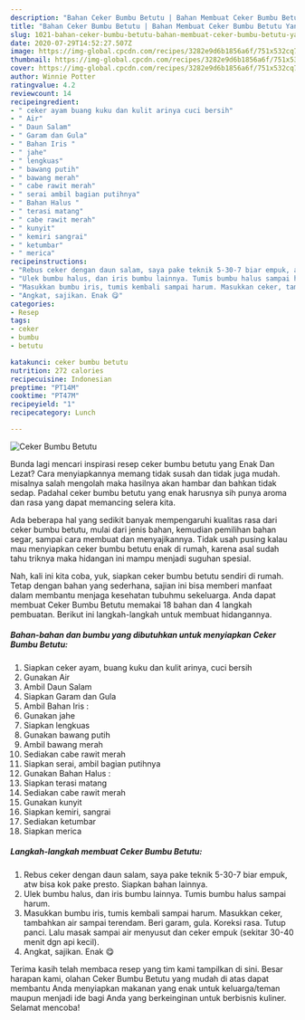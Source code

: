 ```yaml
---
description: "Bahan Ceker Bumbu Betutu | Bahan Membuat Ceker Bumbu Betutu Yang Lezat Sekali"
title: "Bahan Ceker Bumbu Betutu | Bahan Membuat Ceker Bumbu Betutu Yang Lezat Sekali"
slug: 1021-bahan-ceker-bumbu-betutu-bahan-membuat-ceker-bumbu-betutu-yang-lezat-sekali
date: 2020-07-29T14:52:27.507Z
image: https://img-global.cpcdn.com/recipes/3282e9d6b1856a6f/751x532cq70/ceker-bumbu-betutu-foto-resep-utama.jpg
thumbnail: https://img-global.cpcdn.com/recipes/3282e9d6b1856a6f/751x532cq70/ceker-bumbu-betutu-foto-resep-utama.jpg
cover: https://img-global.cpcdn.com/recipes/3282e9d6b1856a6f/751x532cq70/ceker-bumbu-betutu-foto-resep-utama.jpg
author: Winnie Potter
ratingvalue: 4.2
reviewcount: 14
recipeingredient:
- " ceker ayam buang kuku dan kulit arinya cuci bersih"
- " Air"
- " Daun Salam"
- " Garam dan Gula"
- " Bahan Iris "
- " jahe"
- " lengkuas"
- " bawang putih"
- " bawang merah"
- " cabe rawit merah"
- " serai ambil bagian putihnya"
- " Bahan Halus "
- " terasi matang"
- " cabe rawit merah"
- " kunyit"
- " kemiri sangrai"
- " ketumbar"
- " merica"
recipeinstructions:
- "Rebus ceker dengan daun salam, saya pake teknik 5-30-7 biar empuk, atw bisa kok pake presto. Siapkan bahan lainnya."
- "Ulek bumbu halus, dan iris bumbu lainnya. Tumis bumbu halus sampai harum."
- "Masukkan bumbu iris, tumis kembali sampai harum. Masukkan ceker, tambahkan air sampai terendam. Beri garam, gula. Koreksi rasa. Tutup panci. Lalu masak sampai air menyusut dan ceker empuk (sekitar 30-40 menit dgn api kecil)."
- "Angkat, sajikan. Enak 😋"
categories:
- Resep
tags:
- ceker
- bumbu
- betutu

katakunci: ceker bumbu betutu 
nutrition: 272 calories
recipecuisine: Indonesian
preptime: "PT14M"
cooktime: "PT47M"
recipeyield: "1"
recipecategory: Lunch

---
```



![Ceker Bumbu Betutu](https://img-global.cpcdn.com/recipes/3282e9d6b1856a6f/751x532cq70/ceker-bumbu-betutu-foto-resep-utama.jpg)

Bunda lagi mencari inspirasi resep ceker bumbu betutu yang Enak Dan Lezat? Cara menyiapkannya memang tidak susah dan tidak juga mudah. misalnya salah mengolah maka hasilnya akan hambar dan bahkan tidak sedap. Padahal ceker bumbu betutu yang enak harusnya sih punya aroma dan rasa yang dapat memancing selera kita.

Ada beberapa hal yang sedikit banyak mempengaruhi kualitas rasa dari ceker bumbu betutu, mulai dari jenis bahan, kemudian pemilihan bahan segar, sampai cara membuat dan menyajikannya. Tidak usah pusing kalau mau menyiapkan ceker bumbu betutu enak di rumah, karena asal sudah tahu triknya maka hidangan ini mampu menjadi suguhan spesial.




Nah, kali ini kita coba, yuk, siapkan ceker bumbu betutu sendiri di rumah. Tetap dengan bahan yang sederhana, sajian ini bisa memberi manfaat dalam membantu menjaga kesehatan tubuhmu sekeluarga. Anda dapat membuat Ceker Bumbu Betutu memakai 18 bahan dan 4 langkah pembuatan. Berikut ini langkah-langkah untuk membuat hidangannya.

<!--inarticleads1-->

##### Bahan-bahan dan bumbu yang dibutuhkan untuk menyiapkan Ceker Bumbu Betutu:

1. Siapkan  ceker ayam, buang kuku dan kulit arinya, cuci bersih
1. Gunakan  Air
1. Ambil  Daun Salam
1. Siapkan  Garam dan Gula
1. Ambil  Bahan Iris :
1. Gunakan  jahe
1. Siapkan  lengkuas
1. Gunakan  bawang putih
1. Ambil  bawang merah
1. Sediakan  cabe rawit merah
1. Siapkan  serai, ambil bagian putihnya
1. Gunakan  Bahan Halus :
1. Siapkan  terasi matang
1. Sediakan  cabe rawit merah
1. Gunakan  kunyit
1. Siapkan  kemiri, sangrai
1. Sediakan  ketumbar
1. Siapkan  merica




<!--inarticleads2-->

##### Langkah-langkah membuat Ceker Bumbu Betutu:

1. Rebus ceker dengan daun salam, saya pake teknik 5-30-7 biar empuk, atw bisa kok pake presto. Siapkan bahan lainnya.
1. Ulek bumbu halus, dan iris bumbu lainnya. Tumis bumbu halus sampai harum.
1. Masukkan bumbu iris, tumis kembali sampai harum. Masukkan ceker, tambahkan air sampai terendam. Beri garam, gula. Koreksi rasa. Tutup panci. Lalu masak sampai air menyusut dan ceker empuk (sekitar 30-40 menit dgn api kecil).
1. Angkat, sajikan. Enak 😋




Terima kasih telah membaca resep yang tim kami tampilkan di sini. Besar harapan kami, olahan Ceker Bumbu Betutu yang mudah di atas dapat membantu Anda menyiapkan makanan yang enak untuk keluarga/teman maupun menjadi ide bagi Anda yang berkeinginan untuk berbisnis kuliner. Selamat mencoba!
